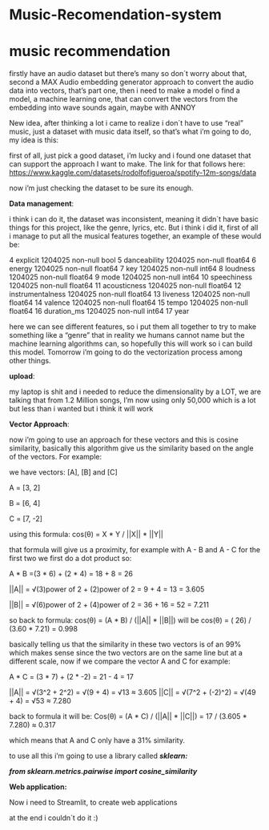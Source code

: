 # Music-Recomendation-system


# music recommendation

firstly have an audio dataset but there’s many so don´t worry about that, second a MAX Audio embedding generator approach to convert the audio data into vectors, that’s part one, then i need to make a model o find a model, a machine learning one, that can convert the vectors from the embedding into wave sounds again, maybe with ANNOY

New idea, after thinking a lot i came to realize i don´t have to use “real” music, just a dataset with music data itself, so that’s what i’m going to do, my idea is this: 

first of all, just pick a good dataset, i’m lucky and i found one dataset that can support the approach I want to make. The link for that follows here: https://www.kaggle.com/datasets/rodolfofigueroa/spotify-12m-songs/data

now i’m just checking the dataset to be sure its enough.

**Data management**: 

i think i can do it, the dataset was inconsistent, meaning it didn´t have basic things for this project, like the genre, lyrics, etc. But i think i did it, first of all i manage to put all the musical features together, an example of these would be: 

4 explicit 1204025 non-null bool
5 danceability 1204025 non-null float64
6 energy 1204025 non-null float64
7 key 1204025 non-null int64
8 loudness 1204025 non-null float64
9 mode 1204025 non-null int64
10 speechiness 1204025 non-null float64
11 acousticness 1204025 non-null float64
12 instrumentalness 1204025 non-null float64
13 liveness 1204025 non-null float64
14 valence 1204025 non-null float64
15 tempo 1204025 non-null float64
16 duration_ms 1204025 non-null int64
17 year 


here we can see different features, so i put them all together to try to make something like a “genre” that in reality we humans cannot name but the machine learning algorithms can, so hopefully this will work so i can build this model. Tomorrow i’m going to do the vectorization process among other things.

**upload**: 

my laptop is shit and i needed to reduce the dimensionality by a LOT, we are talking that from 1.2 Million songs, I’m now using only 50,000 which is a lot but less than i wanted but i think it will work

**Vector Approach**:

now i’m going to use an approach for these vectors and this is cosine similarity, basically this algorithm give us the similarity based on the angle of the vectors. For example:

we have vectors: [A], [B] and [C]

A = [3, 2]

B = [6, 4]

C = [7, -2]

using this formula: cos(θ) = X * Y / ||X||  * ||Y||

that formula will give us a proximity, for example with A - B and A - C for the first two we first do a dot product so:

A * B =(3 * 6) + (2 * 4) = 18 + 8 = 26

||A|| = √(3)power of 2 + (2)power of 2 = 9 + 4 = 13 = 3.605

||B|| = √(6)power of 2 + (4)power of 2 = 36 + 16 = 52 = 7.211

so back to formula:  cos(θ) = (A * B) / (||A|| * ||B||) will be cos(θ) = ( 26) / (3.60 * 7.21) = 0.998

basically telling us that the similarity in these two vectors is of an 99% which makes sense since the two vectors are on the same line but at a different scale, now if we compare the vector A and C for example:

 

A * C = (3 * 7) + (2 * -2) = 21 - 4 = 17

||A|| = √(3^2 + 2^2) = √(9 + 4) = √13 ≈ 3.605
||C|| = √(7^2 + (-2)^2) = √(49 + 4) = √53 ≈ 7.280

back to formula it will be: Cos(θ) = (A * C) / (||A|| * ||C||) = 17 / (3.605 * 7.280) ≈ 0.317

which means that A and C only have a 31% similarity.

to use all this i’m going to use a library called ***sklearn:***

***from sklearn.metrics.pairwise import cosine_similarity***

**Web application:**

Now i need to Streamlit, to create web applications

at the end i couldn´t do it :)
